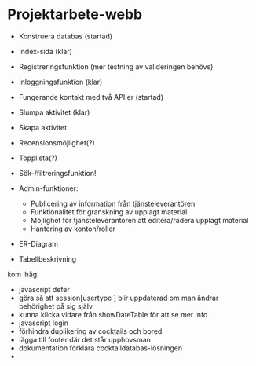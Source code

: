 # Projektarbete-webb

* Konstruera databas (startad)
* Index-sida (klar)
* Registreringsfunktion (mer testning av valideringen behövs)
* Inloggningsfunktion (klar)
* Fungerande kontakt med två API:er (startad)
* Slumpa aktivitet (klar)
* Skapa aktivitet 
* Recensionsmöjlighet(?)
* Topplista(?)
* Sök-/filtreringsfunktion!

* Admin-funktioner:
    * Publicering av information från tjänsteleverantören
    * Funktionalitet för granskning av upplagt material
    * Möjlighet för tjänsteleverantören att editera/radera upplagt material
    * Hantering av konton/roller

* ER-Diagram
* Tabellbeskrivning



kom ihåg:
* javascript defer
* göra så att session[usertype ] blir uppdaterad om man ändrar behörighet på sig själv
* kunna klicka vidare från showDateTable för att se mer info
* javascript login
* förhindra duplikering av cocktails och bored
* lägga till footer där det står upphovsman
* dokumentation förklara cocktaildatabas-lösningen
*